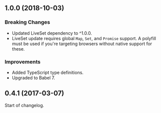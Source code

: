 ## 1.0.0 (2018-10-03)

### Breaking Changes
* Updated LiveSet dependency to ^1.0.0.
* LiveSet update requires global `Map`, `Set`, and `Promise` support. A polyfill
  must be used if you're targeting browsers without native support for these.

### Improvements
* Added TypeScript type definitions.
* Upgraded to Babel 7.

## 0.4.1 (2017-03-07)

Start of changelog.
